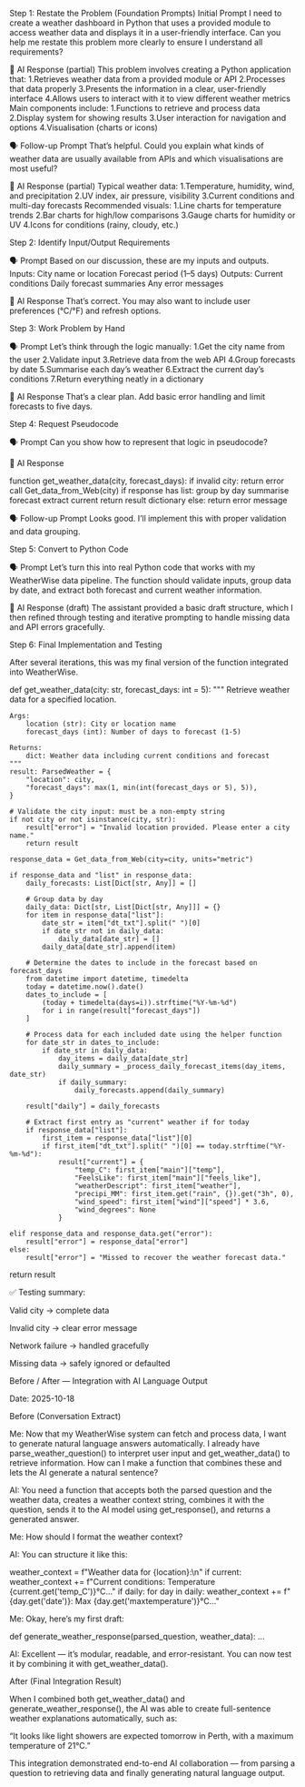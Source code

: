 Step 1: Restate the Problem (Foundation Prompts)
Initial Prompt
I need to create a weather dashboard in Python that uses a provided module to access weather data and displays it in a user-friendly interface. Can you help me restate this problem more clearly to ensure I understand all requirements?

🤖 AI Response (partial)
This problem involves creating a Python application that:
1.Retrieves weather data from a provided module or API
2.Processes that data properly
3.Presents the information in a clear, user-friendly interface
4.Allows users to interact with it to view different weather metrics
Main components include:
1.Functions to retrieve and process data
2.Display system for showing results
3.User interaction for navigation and options
4.Visualisation (charts or icons)

🗣️ Follow-up Prompt
That’s helpful. Could you explain what kinds of weather data are usually available from APIs and which visualisations are most useful?

🤖 AI Response (partial)
Typical weather data:
1.Temperature, humidity, wind, and precipitation
2.UV index, air pressure, visibility
3.Current conditions and multi-day forecasts
Recommended visuals:
1.Line charts for temperature trends
2.Bar charts for high/low comparisons
3.Gauge charts for humidity or UV
4.Icons for conditions (rainy, cloudy, etc.)

Step 2: Identify Input/Output Requirements

🗣️ Prompt
Based on our discussion, these are my inputs and outputs.
Inputs:
City name or location
Forecast period (1–5 days)
Outputs:
Current conditions
Daily forecast summaries
Any error messages

🤖 AI Response
That’s correct. You may also want to include user preferences (°C/°F) and refresh options.

Step 3: Work Problem by Hand

🗣️ Prompt
Let’s think through the logic manually:
1.Get the city name from the user
2.Validate input
3.Retrieve data from the web API
4.Group forecasts by date
5.Summarise each day’s weather
6.Extract the current day’s conditions
7.Return everything neatly in a dictionary

🤖 AI Response
That’s a clear plan. Add basic error handling and limit forecasts to five days.

Step 4: Request Pseudocode

🗣️ Prompt
Can you show how to represent that logic in pseudocode?

🤖 AI Response

function get_weather_data(city, forecast_days):
    if invalid city:
        return error
    call Get_data_from_Web(city)
    if response has list:
        group by day
        summarise forecast
        extract current
        return result dictionary
    else:
        return error message

🗣️ Follow-up Prompt
Looks good. I’ll implement this with proper validation and data grouping.

Step 5: Convert to Python Code

🗣️ Prompt
Let’s turn this into real Python code that works with my WeatherWise data pipeline.
The function should validate inputs, group data by date, and extract both forecast and current weather information.

🤖 AI Response (draft)
The assistant provided a basic draft structure, which I then refined through testing and iterative prompting to handle missing data and API errors gracefully.

Step 6: Final Implementation and Testing

After several iterations, this was my final version of the function integrated into WeatherWise.

def get_weather_data(city: str, forecast_days: int = 5):
    """
    Retrieve weather data for a specified location.

    Args:
        location (str): City or location name
        forecast_days (int): Number of days to forecast (1-5)

    Returns:
        dict: Weather data including current conditions and forecast
    """
    result: ParsedWeather = {
        "location": city,
        "forecast_days": max(1, min(int(forecast_days or 5), 5)),
    }

    # Validate the city input: must be a non-empty string
    if not city or not isinstance(city, str):
        result["error"] = "Invalid location provided. Please enter a city name."
        return result

    response_data = Get_data_from_Web(city=city, units="metric")

    if response_data and "list" in response_data:
        daily_forecasts: List[Dict[str, Any]] = []

        # Group data by day
        daily_data: Dict[str, List[Dict[str, Any]]] = {}
        for item in response_data["list"]:
            date_str = item["dt_txt"].split(" ")[0]
            if date_str not in daily_data:
                daily_data[date_str] = []
            daily_data[date_str].append(item)

        # Determine the dates to include in the forecast based on forecast_days
        from datetime import datetime, timedelta
        today = datetime.now().date()
        dates_to_include = [
            (today + timedelta(days=i)).strftime("%Y-%m-%d")
            for i in range(result["forecast_days"])
        ]

        # Process data for each included date using the helper function
        for date_str in dates_to_include:
            if date_str in daily_data:
                day_items = daily_data[date_str]
                daily_summary = _process_daily_forecast_items(day_items, date_str)
                if daily_summary:
                    daily_forecasts.append(daily_summary)

        result["daily"] = daily_forecasts

        # Extract first entry as "current" weather if for today
        if response_data["list"]:
            first_item = response_data["list"][0]
            if first_item["dt_txt"].split(" ")[0] == today.strftime("%Y-%m-%d"):
                result["current"] = {
                    "temp_C": first_item["main"]["temp"],
                    "FeelsLike": first_item["main"]["feels_like"],
                    "weatherDescript": first_item["weather"],
                    "precipi_MM": first_item.get("rain", {}).get("3h", 0),
                    "wind_speed": first_item["wind"]["speed"] * 3.6,
                    "wind_degrees": None
                }

    elif response_data and response_data.get("error"):
        result["error"] = response_data["error"]
    else:
        result["error"] = "Missed to recover the weather forecast data."

return result

✅ Testing summary:

Valid city → complete data

Invalid city → clear error message

Network failure → handled gracefully

Missing data → safely ignored or defaulted

Before / After — Integration with AI Language Output

Date: 2025-10-18

Before (Conversation Extract)

Me:
Now that my WeatherWise system can fetch and process data, I want to generate natural language answers automatically. I already have parse_weather_question() to interpret user input and get_weather_data() to retrieve information. How can I make a function that combines these and lets the AI generate a natural sentence?

AI:
You need a function that accepts both the parsed question and the weather data, creates a weather context string, combines it with the question, sends it to the AI model using get_response(), and returns a generated answer.

Me:
How should I format the weather context?

AI:
You can structure it like this:

weather_context = f"Weather data for {location}:\n"
if current:
    weather_context += f"Current conditions: Temperature {current.get('temp_C')}°C..."
if daily:
    for day in daily:
        weather_context += f"{day.get('date')}: Max {day.get('maxtemperature')}°C..."


Me:
Okay, here’s my first draft:

def generate_weather_response(parsed_question, weather_data):
    ...


AI:
Excellent — it’s modular, readable, and error-resistant. You can now test it by combining it with get_weather_data().

After (Final Integration Result)

When I combined both get_weather_data() and generate_weather_response(), the AI was able to create full-sentence weather explanations automatically, such as:

“It looks like light showers are expected tomorrow in Perth, with a maximum temperature of 21°C.”

This integration demonstrated end-to-end AI collaboration — from parsing a question to retrieving data and finally generating natural language output.


